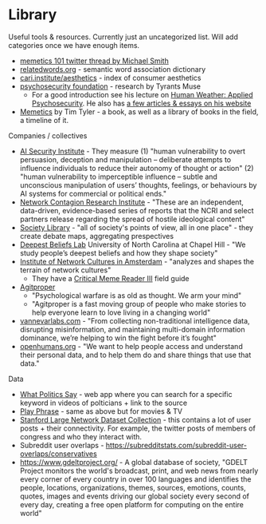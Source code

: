 # Library

Useful tools & resources. Currently just an uncategorized list. Will add categories once we have enough items.

- [memetics 101 twitter thread by Michael Smith](https://x.com/Morphenius/status/1874964994674295128)
- [relatedwords.org](https://relatedwords.org/) - semantic word association dictionary
- [cari.institute/aesthetics](https://cari.institute/aesthetics) - index of consumer aesthetics
- [psychosecurity foundation](https://github.com/PsySecGroup/foundation/blob/main/GUIDANCE.md) - research by Tyrants Muse
  - For a good introduction see his lecture on [​Human Weather: Applied Psychosecurity](https://www.youtube.com/watch?v=EL542ohNCQ4). He also has [a few articles & essays on his website](https://tyrantsmuse.mn.co/spaces/10222605/feed)
- [Memetics](https://memetics.timtyler.org/) by Tim Tyler - a book, as well as a library of books in the field, a timeline of it.

Companies / collectives 

- [AI Security Institute](https://www.aisi.gov.uk/research-agenda#human-influence) - They measure (1) "human vulnerability to overt persuasion, deception and manipulation – deliberate attempts to influence individuals to reduce their autonomy of thought or action" (2) "human vulnerability to imperceptible influence – subtle and unconscious manipulation of users’ thoughts, feelings, or behaviours by AI systems for commercial or political ends."
- [Network Contagion Research Institute](https://networkcontagion.us/reports/) - "These are an independent, data-driven, evidence-based series of reports that the NCRI and select partners release regarding the spread of hostile ideological content"
- [Society Library](https://www.societylibrary.org/) - "all of society's points of view, all in one place" - they create debate maps, aggregating prespectives 
- [Deepest Beliefs Lab](https://www.deepestbeliefslab.com/) University of North Carolina at Chapel Hill - "We study people’s deepest beliefs and how they shape society"
- [Institute of Network Cultures in Amsterdam](https://networkcultures.org/about/) - "analyzes and shapes the terrain of network cultures"
  - They have a [Critical Meme Reader III](https://networkcultures.org/wp-content/uploads/2024/05/Critical-Meme-Reader-III_INC2024_INC-Reader-17.pdf) field guide 
- [Agitproper](https://www.agitproper.org/why.html)
  - "Psychological warfare is as old as thought. We arm your mind"
  - "Agitproper is a fast moving group of people who make stories to help everyone learn to love living in a changing world"
- [vannevarlabs.com](https://www.vannevarlabs.com/) - "From collecting non-traditional intelligence data, disrupting misinformation, and maintaining multi-domain information dominance, we’re helping to win the fight before it’s fought"
- [openhumans.org](http://openhumans.org/) - "We want to help people access and understand their personal data, and to help them do and share things that use that data."

Data

- [What Politics Say](https://www.whatpoliticssay.com/) - web app where you can search for a specific keyword in videos of polticians + link to the source
- [Play Phrase](https://www.playphrase.me/#/search?language=en) - same as above but for movies & TV
- [Stanford Large Network Dataset Collection](https://snap.stanford.edu/data/index.html) - this contains a lot of user posts + their connectivity. For example, the twitter posts of members of congress and who they interact with.
- Subreddit user overlaps - https://subredditstats.com/subreddit-user-overlaps/conservatives
- https://www.gdeltproject.org/ - A global database of society, "GDELT Project monitors the world's broadcast, print, and web news from nearly every corner of every country in over 100 languages and identifies the people, locations, organizations, themes, sources, emotions, counts, quotes, images and events driving our global society every second of every day, creating a free open platform for computing on the entire world"
